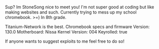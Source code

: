 Sup?
Im StoneSong nice to meet you!
I'm not super good at coding but like making websites and such.
Currently trying to mess up my school chromebook. >=)
In 8th grade.

Titanium-Network is the best.
Chromebook specs and firmware
Version: 130.0
Motherboard: Nissa
Kernel Version: 004
Keyrolled: true

If anyone wants to suggest exploits to me feel free to do so!
